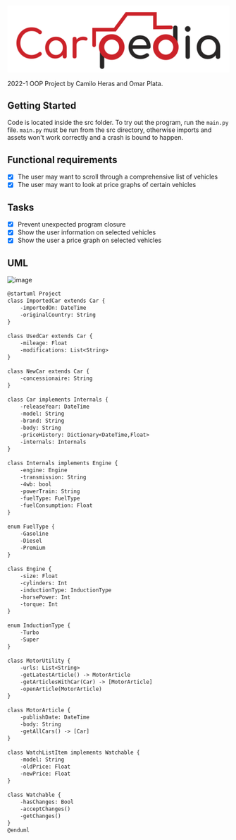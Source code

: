 ![Carpedia](src/assets/Logo.png)

2022-1 OOP Project by Camilo Heras and Omar Plata.

## Getting Started
Code is located inside the src folder. To try out the program, run the `main.py` file. `main.py` must be run from the src directory, otherwise imports and assets won't work correctly and a crash is bound to happen.

## Functional requirements
- [x] The user may want to scroll through a comprehensive list of vehicles
- [x] The user may want to look at price graphs of certain vehicles

## Tasks
- [x] Prevent unexpected program closure
- [x] Show the user information on selected vehicles
- [x] Show the user a price graph on selected vehicles

## UML
![image](https://user-images.githubusercontent.com/99055524/164342897-e2366f3d-57c4-4869-a052-9a7e41fedf17.png)

```PUML
@startuml Project
class ImportedCar extends Car {
    -importedOn: DateTime
    -originalCountry: String
}

class UsedCar extends Car {
    -mileage: Float
    -modifications: List<String>
}

class NewCar extends Car {
    -concessionaire: String
}

class Car implements Internals {
    -releaseYear: DateTime
    -model: String
    -brand: String
    -body: String
    -priceHistory: Dictionary<DateTime,Float>
    -internals: Internals
}

class Internals implements Engine {
    -engine: Engine
    -transmission: String
    -4wb: bool
    -powerTrain: String
    -fuelType: FuelType
    -fuelConsumption: Float
}

enum FuelType {
    -Gasoline
    -Diesel
    -Premium
}

class Engine {
    -size: Float
    -cylinders: Int
    -inductionType: InductionType
    -horsePower: Int
    -torque: Int
}

enum InductionType {
    -Turbo
    -Super
}

class MotorUtility {
    -urls: List<String>
    -getLatestArticle() -> MotorArticle
    -getArticlesWithCar(Car) -> [MotorArticle]
    -openArticle(MotorArticle)
}

class MotorArticle {
    -publishDate: DateTime
    -body: String
    -getAllCars() -> [Car]
}

class WatchListItem implements Watchable {
    -model: String
    -oldPrice: Float
    -newPrice: Float
}

class Watchable {
    -hasChanges: Bool
    -acceptChanges()
    -getChanges()
}
@enduml
```
